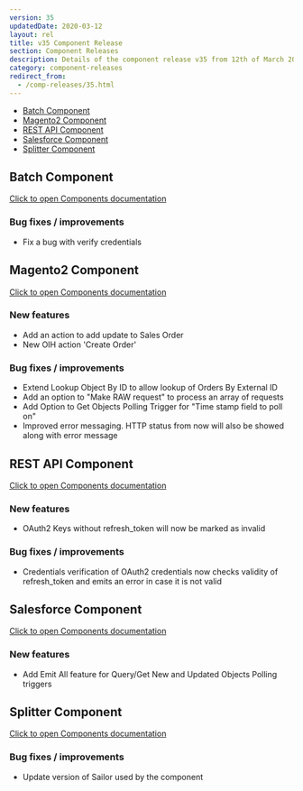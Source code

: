 ```yaml
---
version: 35
updatedDate: 2020-03-12
layout: rel
title: v35 Component Release
section: Component Releases
description: Details of the component release v35 from 12th of March 2020
category: component-releases
redirect_from:
  - /comp-releases/35.html
---
```


*   [Batch Component](#batch-component)
*   [Magento2 Component](#magento2-component)
*   [REST API Component](#rest-api-component)
*   [Salesforce Component](#salesforce-component)
*   [Splitter Component](#splitter-component)

## Batch Component

[Click to open Components documentation](/components/batch/)

### Bug fixes / improvements

* Fix a bug with verify credentials

## Magento2 Component

[Click to open Components documentation](/components/magento2/)

### New features

* Add an action to add update to Sales Order
* New OIH action 'Create Order'

### Bug fixes / improvements

* Extend Lookup Object By ID to allow lookup of Orders By External ID
* Add an option to "Make RAW request" to process an array of requests
* Add Option to Get Objects Polling Trigger for "Time stamp field to poll on"
* Improved error messaging. HTTP status from now will also be showed along with error message

## REST API Component

[Click to open Components documentation](/components/rest-api/)

### New features

* OAuth2 Keys without refresh_token will now be marked as invalid

### Bug fixes / improvements

* Credentials verification of OAuth2 credentials now checks validity of refresh_token and emits an error in case it is not valid

## Salesforce Component

[Click to open Components documentation](/components/salesforce/)

### New features

* Add Emit All feature for Query/Get New and Updated Objects Polling triggers

## Splitter Component

[Click to open Components documentation](/components/splitter/)

### Bug fixes / improvements

* Update version of Sailor used by the component
